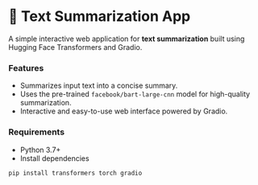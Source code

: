 # 📄 Text Summarization App

A simple interactive web application for **text summarization** built using Hugging Face Transformers and Gradio.

### Features

- Summarizes input text into a concise summary.
- Uses the pre-trained `facebook/bart-large-cnn` model for high-quality summarization.
- Interactive and easy-to-use web interface powered by Gradio.

### Requirements

- Python 3.7+
- Install dependencies

```bash
pip install transformers torch gradio
